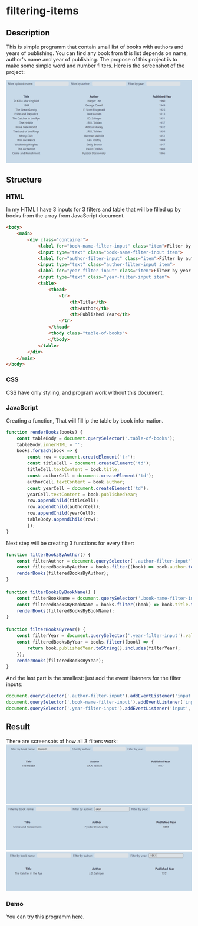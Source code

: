 # filtering-items

## Description
This is simple programm that contain small list of books with authors and years of publishing. You can find any book from this list depends on name, author's name and year of publishing. The propose of this project is to make some simple word and number filters. Here is the screenshot of the project: 

<div align="center">
    
![](Screenshot_1.png)

</div>

## Structure
### HTML
In my HTML I have 3 inputs for 3 filters and table that will be filled up by books from the array from JavaScript document.
```html
<body>
    <main>
        <div class="container">
            <label for="book-name-filter-input" class="item">Filter by book name:</label>
            <input type="text" class="book-name-filter-input item">
            <label for="author-filter-input" class="item">Filter by author:</label>
            <input type="text" class="author-filter-input item">
            <label for="year-filter-input" class="item">Filter by year:</label>
            <input type="text" class="year-filter-input item">
            <table>
                <thead>
                    <tr>
                        <th>Title</th>
                        <th>Author</th>
                        <th>Published Year</th>
                    </tr>
                </thead>
                <tbody class="table-of-books">
                </tbody>
            </table>
        </div>
    </main>
</body>
```

### CSS
CSS have only styling, and program work without this document.

### JavaScript
Creating a function, That will fill ip the table by book information.
```JavaScript
function renderBooks(books) {
    const tableBody = document.querySelector('.table-of-books');
    tableBody.innerHTML = '';
    books.forEach(book => {
        const row = document.createElement('tr');
        const titleCell = document.createElement('td');
        titleCell.textContent = book.title;
        const authorCell = document.createElement('td');
        authorCell.textContent = book.author;
        const yearCell = document.createElement('td');
        yearCell.textContent = book.publishedYear;
        row.appendChild(titleCell);
        row.appendChild(authorCell);
        row.appendChild(yearCell);
        tableBody.appendChild(row);
        });
}
```
Next step will be creating 3 functions for every filter: 
```JavaScript
function filterBooksByAuthor() {
    const filterAuthor = document.querySelector('.author-filter-input').value;
    const filteredBooksByAuthor = books.filter((book) => book.author.toLowerCase().includes(filterAuthor.toLowerCase()));
    renderBooks(filteredBooksByAuthor);  
}

function filterBooksByBookName() {
    const filterBookName = document.querySelector('.book-name-filter-input').value;
    const filteredBooksByBookName = books.filter((book) => book.title.toLowerCase().includes(filterBookName.toLowerCase()));
    renderBooks(filteredBooksByBookName);
}

function filterBooksByYear() {
    const filterYear = document.querySelector('.year-filter-input').value;
    const filteredBooksByYear = books.filter((book) => {
        return book.publishedYear.toString().includes(filterYear);
    });
    renderBooks(filteredBooksByYear);
}
```
And the last part is the smallest: just add the event listeners for the filter inputs: 
```JavaScript
document.querySelector('.author-filter-input').addEventListener('input', filterBooksByAuthor);
document.querySelector('.book-name-filter-input').addEventListener('input', filterBooksByBookName);
document.querySelector('.year-filter-input').addEventListener('input', filterBooksByYear);
```

## Result
There are screensots of how all 3 filters work:
![Result from using filter by name of book](Screenshot_2.png)
![Result from using filter by name of author](Screenshot_3.png)
![Result from using filter by year of publishing](Screenshot_4.png)


### Demo
You can try this programm [here](https://maksimdimov.github.io/filtering-items/).
